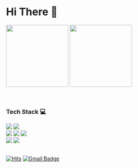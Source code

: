 # Hi There 👋

<div align="left">
  <p align="left">
    <img height="170em" src="https://github-readme-stats.vercel.app/api/top-langs/?username=cherr0&layout=compact&theme=dracula" />
    <img height="170em" src="https://github-readme-stats.vercel.app/api?username=cherr0&show_icons=true&theme=dracula" />
  </p>
</div>


<br />

### Tech Stack 💻

<div>
    <img src="https://img.shields.io/badge/Javascript-f0db4f?style=flat-square&logo=JavaScript&logoColor=black"/>
    <img src="https://img.shields.io/badge/Typescript-007acc?style=flat-square&logo=TypeScript&logoColor=white"/>
    <br />
    <img src="https://img.shields.io/badge/React-1c2c4c?style=flat-square&logo=React&logoColor=61DBFB"/>
    <img src="https://img.shields.io/badge/Vue-42b883?style=flat-square&logo=Vue.js&logoColor=white"/>
    <img src="https://img.shields.io/badge/Next.js-black?style=flat-square&logo=Next.js&logoColor=white"/>
    <br /> 
    <img src="https://img.shields.io/badge/Git-F05032?style=flat-square&logo=Git&logoColor=white"/>
    <img src="https://img.shields.io/badge/Notion-3A2F0B?style=flat-square&logo=Notion&logoColor=white"/>
</div>

<br />


[![Hits](https://hits.seeyoufarm.com/api/count/incr/badge.svg?url=https%3A%2F%2Fgithub.com%2Fcherr0&count_bg=%23F54F75&title_bg=%23828282&icon=baidu.svg&icon_color=%23FFFFFF&title=VISIT&edge_flat=true)](https://hits.seeyoufarm.com)
[![Gmail Badge](https://img.shields.io/badge/Gmail-D14836?style=flat&logo=Gmail&logoColor=white)](mailto:adsl1664@gmail.com)
